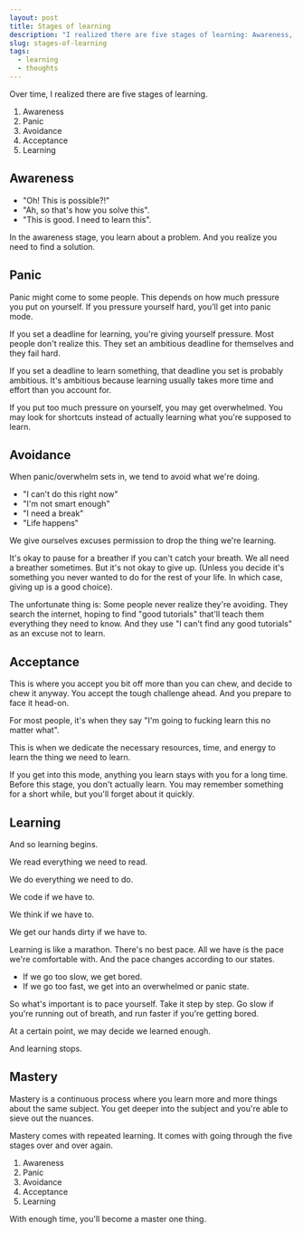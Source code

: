 ```yaml
---
layout: post
title: Stages of learning 
description: "I realized there are five stages of learning: Awareness, Panic, Avoidance, Acceptance, and finally Learning"
slug: stages-of-learning
tags:
  - learning
  - thoughts
---
```


Over time, I realized there are five stages of learning. 

1. Awareness 
2. Panic 
3. Avoidance 
4. Acceptance 
5. Learning 

<!-- more -->

## Awareness

- "Oh! This is possible?!"
- "Ah, so that's how you solve this". 
- "This is good. I need to learn this".

In the awareness stage, you learn about a problem. And you realize you need to find a solution. 

## Panic

Panic might come to some people. This depends on how much pressure you put on yourself. If you pressure yourself hard, you'll get into panic mode. 

If you set a deadline for learning, you're giving yourself pressure. Most people don't realize this. They set an ambitious deadline for themselves and they fail hard. 

If you set a deadline to learn something, that deadline you set is probably ambitious. It's ambitious because learning usually takes more time and effort than you account for. 

If you put too much pressure on yourself, you may get overwhelmed. You may look for shortcuts instead of actually learning what you're supposed to learn. 

## Avoidance

When panic/overwhelm sets in, we tend to avoid what we're doing. 

- "I can't do this right now" 
- "I'm not smart enough"
- "I need a break" 
- "Life happens" 

We give ourselves <span class="strikeout"> excuses </span> permission to drop the thing we're learning. 

It's okay to pause for a breather if you can't catch your breath. We all need a breather sometimes. But it's not okay to give up. (Unless you decide it's something you never wanted to do for the rest of your life. In which case, giving up is a good choice). 

The unfortunate thing is: Some people never realize they're avoiding. They search the internet, hoping to find "good tutorials" that'll teach them everything they need to know. And they use "I can't find any good tutorials" as an excuse not to learn. 

## Acceptance

This is where you accept you bit off more than you can chew, and decide to chew it anyway. You accept the tough challenge ahead. And you prepare to face it head-on. 

For most people, it's when they say "I'm going to fucking learn this no matter what".

This is when we dedicate the necessary resources, time, and energy to learn the thing we need to learn. 

If you get into this mode, anything you learn stays with you for a long time. Before this stage, you don't actually learn. You may remember something for a short while, but you'll forget about it quickly. 

## Learning

And so learning begins. 

We read everything we need to read. 

We do everything we need to do. 

We code if we have to. 

We think if we have to. 

We get our hands dirty if we have to. 

Learning is like a marathon. There's no best pace. All we have is the pace we're comfortable with. And the pace changes according to our states. 

- If we go too slow, we get bored. 
- If we go too fast, we get into an overwhelmed or panic state. 

So what's important is to pace yourself. Take it step by step. Go slow if you're running out of breath, and run faster if you're getting bored. 

At a certain point, we may decide we learned enough. 

And learning stops. 

## Mastery

Mastery is a continuous process where you learn more and more things about the same subject. You get deeper into the subject and you're able to sieve out the nuances. 

Mastery comes with repeated learning. It comes with going through the five stages over and over again. 

1. Awareness
2. Panic
3. Avoidance
4. Acceptance
5. Learning 

With enough time, you'll become a master one thing. 